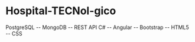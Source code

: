 # Hospital-TECNol-gico
PostgreSQL -- MongoDB -- REST API C# -- Angular -- Bootstrap -- HTML5 -- CSS
